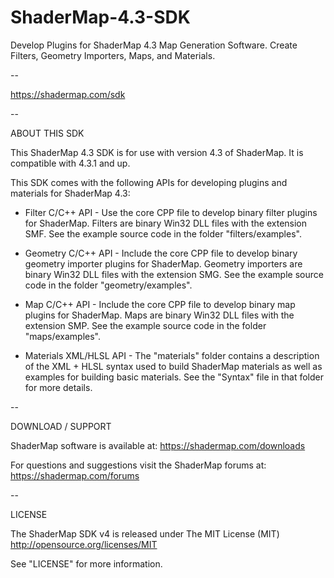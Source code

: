 # ShaderMap-4.3-SDK
Develop Plugins for ShaderMap 4.3 Map Generation Software. Create Filters, Geometry Importers, Maps, and Materials.

--

https://shadermap.com/sdk

--

ABOUT THIS SDK

This ShaderMap 4.3 SDK is for use with version 4.3 of ShaderMap. It is compatible 
with 4.3.1 and up. 

This SDK comes with the following APIs for developing plugins and materials for 
ShaderMap 4.3:

* Filter C/C++ API - Use the core CPP file to develop binary filter plugins for 
ShaderMap. Filters are binary Win32 DLL files with the extension SMF. See the 
example source code in the folder "filters/examples". 

* Geometry C/C++ API - Include the core CPP file to develop binary geometry importer
plugins for ShaderMap. Geometry importers are binary Win32 DLL files with the
extension SMG. See the example source code in the folder "geometry/examples". 

* Map C/C++ API - Include the core CPP file to develop binary map plugins for
ShaderMap. Maps are binary Win32 DLL files with the extension SMP. See the 
example source code in the folder "maps/examples". 

* Materials XML/HLSL API - The "materials" folder contains a description of the 
XML + HLSL syntax used to build ShaderMap materials as well as examples for 
building basic materials. See the "Syntax" file in that folder for more details.

--

DOWNLOAD / SUPPORT

ShaderMap software is available at:
https://shadermap.com/downloads

For questions and suggestions visit the ShaderMap forums at:
https://shadermap.com/forums

--

LICENSE

The ShaderMap SDK v4 is released under The MIT License (MIT)
http://opensource.org/licenses/MIT

See "LICENSE" for more information.

